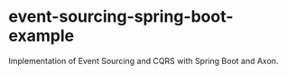 # event-sourcing-spring-boot-example
Implementation of Event Sourcing and CQRS with Spring Boot and Axon.

